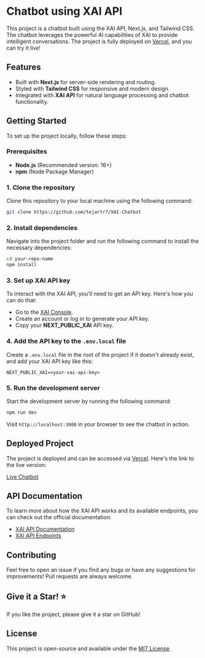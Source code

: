 



# Chatbot using XAI API

This project is a chatbot built using the XAI API, Next.js, and Tailwind CSS. The chatbot leverages the powerful AI capabilities of XAI to provide intelligent conversations. The project is fully deployed on [Vercel](https://vercel.com/), and you can try it live!

## Features
- Built with **Next.js** for server-side rendering and routing.
- Styled with **Tailwind CSS** for responsive and modern design.
- Integrated with **XAI API** for natural language processing and chatbot functionality.

## Getting Started

To set up the project locally, follow these steps:

### Prerequisites
- **Node.js** (Recommended version: 16+)
- **npm** (Node Package Manager)

### 1. Clone the repository
Clone this repository to your local machine using the following command:
```bash
git clone https://github.com/tejartr7/XAI-Chatbot
```

### 2. Install dependencies
Navigate into the project folder and run the following command to install the necessary dependencies:
```bash
cd your-repo-name
npm install
```

### 3. Set up XAI API key
To interact with the XAI API, you'll need to get an API key. Here's how you can do that:
- Go to the [XAI Console](https://console.x.ai/).
- Create an account or log in to generate your API key.
- Copy your **NEXT_PUBLIC_XAI** API key.

### 4. Add the API key to the `.env.local` file
Create a `.env.local` file in the root of the project if it doesn't already exist, and add your XAI API key like this:
```env
NEXT_PUBLIC_XAI=<your-xai-api-key>
```

### 5. Run the development server
Start the development server by running the following command:
```bash
npm run dev
```
Visit `http://localhost:3000` in your browser to see the chatbot in action.

## Deployed Project
The project is deployed and can be accessed via [Vercel](https://vercel.com/). Here's the link to the live version:

[Live Chatbot](https://your-deployment-url.vercel.app)

## API Documentation
To learn more about how the XAI API works and its available endpoints, you can check out the official documentation:

- [XAI API Documentation](https://docs.x.ai/docs)
- [XAI API Endpoints](https://docs.x.ai/api/endpoints)

## Contributing
Feel free to open an issue if you find any bugs or have any suggestions for improvements! Pull requests are always welcome.

## Give it a Star! ⭐
If you like the project, please give it a star on GitHub!

## License
This project is open-source and available under the [MIT License](LICENSE).

